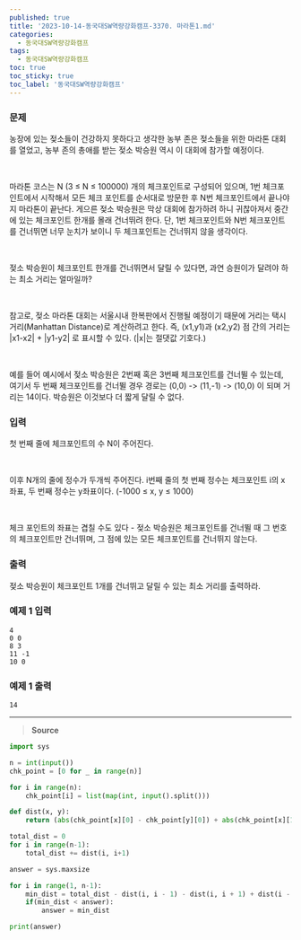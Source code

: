 ```yaml
---
published: true
title: '2023-10-14-동국대SW역량강화캠프-3370. 마라톤1.md'
categories:
  - 동국대SW역량강화캠프
tags:
  - 동국대SW역량강화캠프
toc: true
toc_sticky: true
toc_label: '동국대SW역량강화캠프'
---
```


### **문제**

농장에 있는 젖소들이 건강하지 못하다고 생각한 농부 존은 젖소들을 위한 마라톤 대회를 열었고, 농부 존의 총애를 받는 젖소 박승원 역시 이 대회에 참가할 예정이다.

<br />

마라톤 코스는 N (3 ≤ N ≤ 100000) 개의 체크포인트로 구성되어 있으며, 1번 체크포인트에서 시작해서 모든 체크 포인트를 순서대로 방문한 후 N번 체크포인트에서 끝나야지 마라톤이 끝난다. 게으른 젖소 박승원은 막상 대회에 참가하려 하니 귀찮아져서 중간에 있는 체크포인트 한개를 몰래 건너뛰려 한다. 단, 1번 체크포인트와 N번 체크포인트를 건너뛰면 너무 눈치가 보이니 두 체크포인트는 건너뛰지 않을 생각이다.

<br />

젖소 박승원이 체크포인트 한개를 건너뛰면서 달릴 수 있다면, 과연 승원이가 달려야 하는 최소 거리는 얼마일까?

<br />

참고로, 젖소 마라톤 대회는 서울시내 한복판에서 진행될 예정이기 때문에 거리는 택시 거리(Manhattan Distance)로 계산하려고 한다. 즉, (x1,y1)과 (x2,y2) 점 간의 거리는 \|x1-x2\| + \|y1-y2\| 로 표시할 수 있다. (\|x\|는 절댓값 기호다.)

<br />

예를 들어 예시에서 젖소 박승원은 2번째 혹은 3번째 체크포인트를 건너뛸 수 있는데, 여기서 두 번째 체크포인트를 건너뛸 경우 경로는 (0,0) -> (11,-1) -> (10,0) 이 되며 거리는 14이다. 박승원은 이것보다 더 짧게 달릴 수 없다.

### **입력**

첫 번째 줄에 체크포인트의 수 N이 주어진다.

<br />

이후 N개의 줄에 정수가 두개씩 주어진다. i번째 줄의 첫 번째 정수는 체크포인트 i의 x좌표, 두 번째 정수는 y좌표이다. (-1000 ≤ x, y ≤ 1000)

<br />

체크 포인트의 좌표는 겹칠 수도 있다 - 젖소 박승원은 체크포인트를 건너뛸 때 그 번호의 체크포인트만 건너뛰며, 그 점에 있는 모든 체크포인트를 건너뛰지 않는다.

### **출력**

젖소 박승원이 체크포인트 1개를 건너뛰고 달릴 수 있는 최소 거리를 출력하라.

### **예제 1 입력**

```
4
0 0
8 3
11 -1
10 0
```

### **예제 1 출력**

```
14
```

---

> **Source**

```python
import sys

n = int(input())
chk_point = [0 for _ in range(n)]

for i in range(n):
	chk_point[i] = list(map(int, input().split()))

def dist(x, y):
	return (abs(chk_point[x][0] - chk_point[y][0]) + abs(chk_point[x][1] - chk_point[y][1]))

total_dist = 0
for i in range(n-1):
	total_dist += dist(i, i+1)

answer = sys.maxsize

for i in range(1, n-1):
	min_dist = total_dist - dist(i, i - 1) - dist(i, i + 1) + dist(i - 1, i + 1)
	if(min_dist < answer):
		answer = min_dist

print(answer)
```

